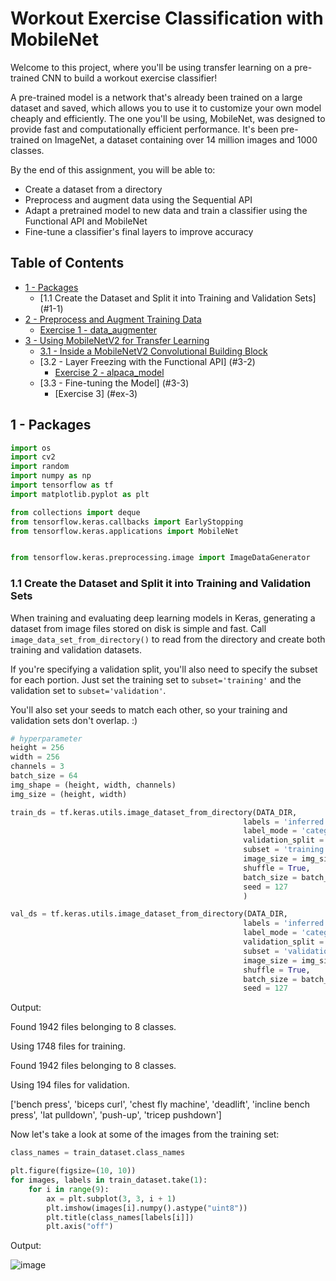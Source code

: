 # Workout Exercise Classification with MobileNet

Welcome to this project, where you'll be using transfer learning on a pre-trained CNN to build a workout exercise classifier!



A pre-trained model is a network that's already been trained on a large dataset and saved, which allows you to use it to customize your own model cheaply and efficiently. The one you'll be using, MobileNet, was designed to provide fast and computationally efficient performance. It's been pre-trained on ImageNet, a dataset containing over 14 million images and 1000 classes.

By the end of this assignment, you will be able to:

- Create a dataset from a directory
- Preprocess and augment data using the Sequential API
- Adapt a pretrained model to new data and train a classifier using the Functional API and MobileNet
- Fine-tune a classifier's final layers to improve accuracy

## Table of Contents

- [1 - Packages](#1)
    - [1.1 Create the Dataset and Split it into Training and Validation Sets] (#1-1)
- [2 - Preprocess and Augment Training Data](#2)
    - [Exercise 1 - data_augmenter](#ex-1)
- [3 - Using MobileNetV2 for Transfer Learning](#3)
    - [3.1 - Inside a MobileNetV2 Convolutional Building Block](#3-1)
    - [3.2 - Layer Freezing with the Functional API] (#3-2)
        - [Exercise 2 - alpaca_model](#ex-2)
    - [3.3 - Fine-tuning the Model] (#3-3)
        - [Exercise 3] (#ex-3)

<a name='1'></a>
## 1 - Packages


```python
import os
import cv2
import random
import numpy as np
import tensorflow as tf
import matplotlib.pyplot as plt

from collections import deque
from tensorflow.keras.callbacks import EarlyStopping
from tensorflow.keras.applications import MobileNet


from tensorflow.keras.preprocessing.image import ImageDataGenerator
```

<a name='1-1'></a>
### 1.1 Create the Dataset and Split it into Training and Validation Sets

When training and evaluating deep learning models in Keras, generating a dataset from image files stored on disk is simple and fast. Call `image_data_set_from_directory()` to read from the directory and create both training and validation datasets.

If you're specifying a validation split, you'll also need to specify the subset for each portion. Just set the training set to `subset='training'` and the validation set to `subset='validation'`.

You'll also set your seeds to match each other, so your training and validation sets don't overlap. :)


```python
# hyperparameter
height = 256
width = 256
channels = 3
batch_size = 64
img_shape = (height, width, channels)
img_size = (height, width)

train_ds = tf.keras.utils.image_dataset_from_directory(DATA_DIR,
                                                    labels = 'inferred',
                                                    label_mode = 'categorical',
                                                    validation_split = 0.1,
                                                    subset = 'training',
                                                    image_size = img_size,
                                                    shuffle = True,
                                                    batch_size = batch_size,
                                                    seed = 127
                                                    )

val_ds = tf.keras.utils.image_dataset_from_directory(DATA_DIR,
                                                    labels = 'inferred',
                                                    label_mode = 'categorical',
                                                    validation_split = 0.1,
                                                    subset = 'validation',
                                                    image_size = img_size,
                                                    shuffle = True,
                                                    batch_size = batch_size,
                                                    seed = 127
```

Output: 

Found 1942 files belonging to 8 classes.

Using 1748 files for training.

Found 1942 files belonging to 8 classes.

Using 194 files for validation.

['bench press', 'biceps curl', 'chest fly machine', 'deadlift', 'incline bench press', 'lat pulldown', 'push-up', 'tricep pushdown']


Now let's take a look at some of the images from the training set:


```python
class_names = train_dataset.class_names

plt.figure(figsize=(10, 10))
for images, labels in train_dataset.take(1):
    for i in range(9):
        ax = plt.subplot(3, 3, i + 1)
        plt.imshow(images[i].numpy().astype("uint8"))
        plt.title(class_names[labels[i]])
        plt.axis("off")
```

Output:

![image](https://user-images.githubusercontent.com/86894225/190180930-6b645428-e807-4c9e-9b3b-e7ff88846878.png)













